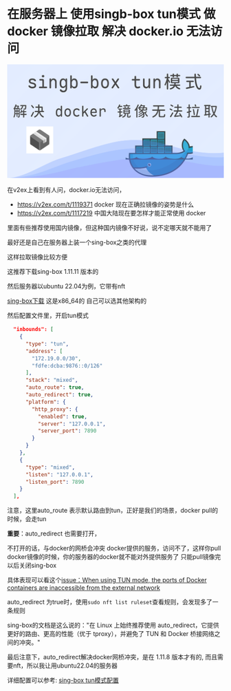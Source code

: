 # 在服务器上 使用singb-box tun模式 做 docker 镜像拉取  解决 docker.io 无法访问
[![视频讲解](sing-box-for-docker-pull.svg)](https://youtu.be/pDKO5_y_6PA)

在v2ex上看到有人问，docker.io无法访问，
+ https://v2ex.com/t/1119371 docker 现在正确拉镜像的姿势是什么
+ https://v2ex.com/t/1117219 中国大陆现在要怎样才能正常使用 docker

里面有些推荐使用国内镜像，但这种国内镜像不好说，说不定哪天就不能用了

最好还是自己在服务器上装一个sing-box之类的代理

这样拉取镜像比较方便

这推荐下载sing-box 1.11.11 版本的

然后服务器以ubuntu 22.04为例，它带有nft

[sing-box下载](https://github.com/SagerNet/sing-box/releases/download/v1.11.11/sing-box-1.11.11-linux-amd64.tar.gz) 这是x86_64的 自己可以选其他架构的

然后配置文件里，开启tun模式


```json
  "inbounds": [
    {
      "type": "tun",
      "address": [
        "172.19.0.0/30",
        "fdfe:dcba:9876::0/126"
      ],
      "stack": "mixed",
      "auto_route": true,
      "auto_redirect": true,
      "platform": {
        "http_proxy": {
          "enabled": true,
          "server": "127.0.0.1",
          "server_port": 7890
        }
      }
    },
    {
      "type": "mixed",
      "listen": "127.0.0.1",
      "listen_port": 7890
    }
  ],
```

注意，这里auto_route 表示默认路由到tun，正好是我们的场景，docker pull的时候，会走tun

**重要**：auto_redirect 也需要打开，

不打开的话，与docker的网桥会冲突 docker提供的服务，访问不了，这样你pull docker镜像的时候，你的服务器的docker就不能对外提供服务了 只能pull镜像完以后关闭sing-box

具体表现可以看这个[issue：When using TUN mode, the ports of Docker containers are inaccessible from the external network](https://github.com/SagerNet/sing-tun/issues/42)

auto_redirect 为true时，使用`sudo nft list ruleset`查看规则，会发现多了一条规则

sing-box的文档是这么说的："在 Linux 上始终推荐使用 auto_redirect，它提供更好的路由、更高的性能（优于 tproxy），并避免了 TUN 和 Docker 桥接网络之间的冲突。"

最后注意下，auto_redirect解决docker网桥冲突，是在 1.11.8 版本才有的, 而且需要nft，所以我让用ubuntu22.04的服务器

详细配置可以参考: [sing-box tun模式配置](https://sing-box.sagernet.org/zh/configuration/inbound/tun/#auto_route)